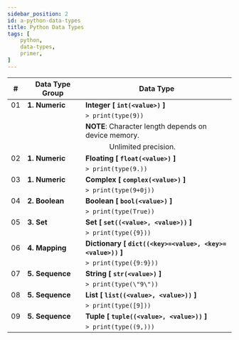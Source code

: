 ```yaml
---
sidebar_position: 2 
id: a-python-data-types
title: Python Data Types 
tags: [
    python, 
    data-types,
    primer,
]
---
```


| \# | Data Type Group | Data Type                                                 |
|----|-----------------|-----------------------------------------------------------|
| 01 | **1. Numeric**  | **Integer [ `int(<value>)` ]**                            |
|    |                 | <code>> print(type(9))</code>                             |
|    |                 | **NOTE**: Character length depends on device memory.      |
|    |                 | &nbsp; &ensp; &ensp; &emsp; Unlimited precision.          |
| 02 | **1. Numeric**  | **Floating [ `float(<value>)` ]**                         |
|    |                 | `> print(type(9.))`                                       |
| 03 | **1. Numeric**  | **Complex [ `complex(<value>)` ]**                        |
|    |                 | `> print(type(9+0j))`                                     |
| 04 | **2. Boolean**  | **Boolean [ `bool(<value>)` ]**                           |
|    |                 | `> print(type(True))`                                     |
| 05 | **3. Set**      | **Set [ `set((<value>, <value>))` ]**                     |
|    |                 | `> print(type({9}))`                                      |
| 06 | **4. Mapping**  | **Dictionary [ `dict((<key>=<value>, <key>=<value>))` ]** |
|    |                 | `> print(type({9:9}))`                                    |
| 07 | **5. Sequence** | **String [ `str(<value>)` ]**                             |
|    |                 | `> print(type(\"9\"))`                                    | 
| 08 | **5. Sequence** | **List [ `list((<value>, <value>))` ]**                   |
|    |                 | `> print(type([9]))`                                      |
| 09 | **5. Sequence** | **Tuple [ `tuple((<value>, <value>))` ]**                 |
|    |                 | `> print(type((9,)))`                                     |
